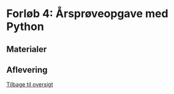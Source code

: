 # Forløb 4: Årsprøveopgave med Python

## Materialer

## Aflevering


[Tilbage til oversigt](0-studieplan.md)